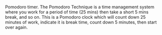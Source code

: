 Pomodoro timer.
The Pomodoro Technique is a time management system where you work for a period of time (25 mins) then take a short 5 mins break, and so on.
This is a Pomodoro clock which will count down 25 minutes of work, indicate it is break time, count down 5 minutes, then start over again.